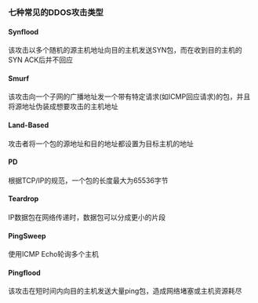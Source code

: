### 七种常见的DDOS攻击类型
#### Synflood 
该攻击以多个随机的源主机地址向目的主机发送SYN包，而在收到目的主机的SYN ACK后并不回应

#### Smurf
该攻击向一个子网的广播地址发一个带有特定请求(如ICMP回应请求)的包，并且将源地址伪装成想要攻击的主机地址

#### Land-Based
攻击者将一个包的源地址和目的地址都设置为目标主机的地址

#### PD
根据TCP/IP的规范，一个包的长度最大为65536字节

#### Teardrop
IP数据包在网络传递时，数据包可以分成更小的片段

#### PingSweep
使用ICMP Echo轮询多个主机

#### Pingflood
该攻击在短时间内向目的主机发送大量ping包，造成网络堵塞或主机资源耗尽
